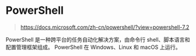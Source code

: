 # PowerShell

> https://docs.microsoft.com/zh-cn/powershell/?view=powershell-7.2

PowerShell 是一种跨平台的任务自动化解决方案，由命令行 shell、脚本语言和配置管理框架组成。 PowerShell 在 Windows、Linux 和 macOS 上运行。